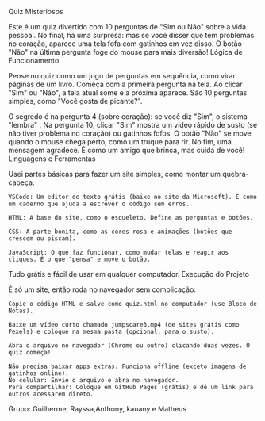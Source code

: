 Quiz Misteriosos

Este é um quiz divertido com 10 perguntas de "Sim ou Não" sobre a vida pessoal. No final, há uma surpresa:  mas se você disser que tem problemas no coração, aparece uma tela fofa com gatinhos em vez disso. O botão "Não" na última pergunta foge do mouse para mais diversão!
Lógica de Funcionamento

Pense no quiz como um jogo de perguntas em sequência, como virar páginas de um livro. Começa com a primeira pergunta na tela. Ao clicar "Sim" ou "Não", a tela atual some e a próxima aparece. São 10 perguntas simples, como "Você gosta de picante?".

O segredo é na pergunta 4 (sobre coração): se você diz "Sim", o sistema "lembra" . Na pergunta 10, clicar "Sim" mostra um vídeo rápido de susto (se não tiver problema no coração) ou gatinhos fofos. O botão "Não" se move quando o mouse chega perto, como um truque para rir. No fim, uma mensagem agradece. É como um amigo que brinca, mas cuida de você!
Linguagens e Ferramentas

Usei partes básicas para fazer um site simples, como montar um quebra-cabeça:

    VSCode: Um editor de texto grátis (baixe no site da Microsoft). É como um caderno que ajuda a escrever o código sem erros.

    HTML: A base do site, como o esqueleto. Define as perguntas e botões.

    CSS: A parte bonita, como as cores rosa e animações (botões que crescem ou piscam).

    JavaScript: O que faz funcionar, como mudar telas e reagir aos cliques. É o que "pensa" e move o botão.

Tudo grátis e fácil de usar em qualquer computador.
Execução do Projeto

É só um site, então roda no navegador sem complicação:

    Copie o código HTML e salve como quiz.html no computador (use Bloco de Notas).

    Baixe um vídeo curto chamado jumpscare3.mp4 (de sites grátis como Pexels) e coloque na mesma pasta (opcional, para o susto).

    Abra o arquivo no navegador (Chrome ou outro) clicando duas vezes. O quiz começa!

    Não precisa baixar apps extras. Funciona offline (exceto imagens de gatinhos online).
    No celular: Envie o arquivo e abra no navegador.
    Para compartilhar: Coloque em GitHub Pages (grátis) e dê um link para outros acessarem direto.

Grupo: Guilherme, Rayssa,Anthony, kauany e Matheus 
